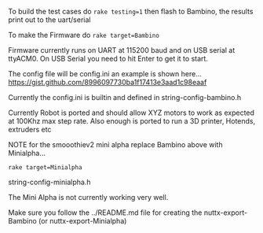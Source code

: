 To build the test cases do ```rake testing=1```
then flash to Bambino, the results print out to the uart/serial

To make the Firmware do ```rake target=Bambino```

Firmware currently runs on UART at 115200 baud and on USB serial at ttyACM0.
On USB Serial you need to hit Enter to get it to start.

The config file will be config.ini an example is shown here...
https://gist.github.com/8996097730ba1f17413e3aad1c98eaaf

Currently the config.ini is builtin and defined in string-config-bambino.h

Currently Robot is ported and should allow XYZ motors to work as expected at 100Khz max step rate.
Also enough is ported to run a 3D printer, Hotends, extruders etc

NOTE for the smooothiev2 mini alpha replace Bambino above with Minialpha...

```rake target=Minialpha```

string-config-minialpha.h

The Mini Alpha is not currently working very well.

Make sure you follow the ../README.md file for creating the nuttx-export-Bambino (or nuttx-export-Minialpha)

